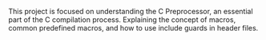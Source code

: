 This project is focused on understanding the C Preprocessor, an essential part of the C compilation process. Explaining the concept of macros, common predefined macros, and how to use include guards in header files.

